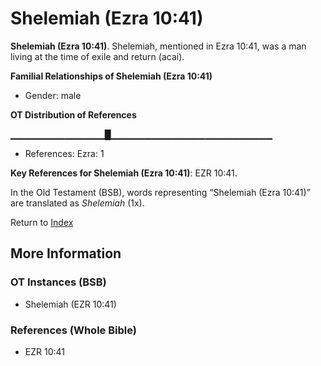 # Shelemiah (Ezra 10:41)
**Shelemiah (Ezra 10:41)**. 
Shelemiah, mentioned in Ezra 10:41, was a man living at the time of exile and return (acai). 




**Familial Relationships of Shelemiah (Ezra 10:41)**


* Gender: male


**OT Distribution of References**

▁▁▁▁▁▁▁▁▁▁▁▁▁▁█▁▁▁▁▁▁▁▁▁▁▁▁▁▁▁▁▁▁▁▁▁▁▁▁
* References: Ezra: 1



**Key References for Shelemiah (Ezra 10:41)**: 
EZR 10:41. 


In the Old Testament (BSB), words representing “Shelemiah (Ezra 10:41)” are translated as 
*Shelemiah* (1x). 




Return to [Index](00-Index.md)

## More Information

### OT Instances (BSB)

* Shelemiah (EZR 10:41)



### References (Whole Bible)

* EZR 10:41




